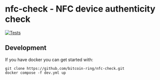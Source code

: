 # nfc-check - NFC device authenticity check

[![Tests](https://github.com/bitcoin-ring/nfc-check/actions/workflows/test.yml/badge.svg)](https://github.com/bitcoin-ring/nfc-check/actions/workflows/test.yml)


## Development

If you have docker you can get started with:

```shell
git clone https://github.com/bitcoin-ring/nfc-check.git
docker compose -f dev.yml up
```
